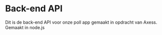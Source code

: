 # Back-end API

Dit is de back-end API voor onze poll app gemaakt in opdracht van Axess. Gemaakt in node.js
